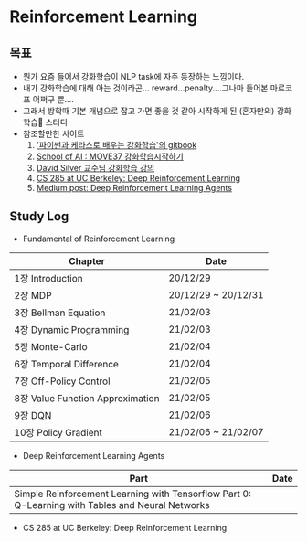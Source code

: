 # Reinforcement Learning

## 목표

* 뭔가 요즘 들어서 강화학습이 NLP task에 자주 등장하는 느낌이다.
* 내가 강화학습에 대해 아는 것이라곤... reward...penalty....그나마 들어본 마르코프 어쩌구 뿐....
* 그래서 방학때 기본 개념으로 잡고 가면 좋을 것 같아 시작하게 된 (혼자만의) 강화학습🤖 스터디
* 참조할만한 사이트
  1. ['파이썬과 케라스로 배우는 강화학습'의 gitbook](https://dnddnjs.gitbooks.io/rl/content/)
  2. [School of AI : MOVE37 강화학습시작하기](https://www.edwith.org/move37)
  3. [David Silver 교수님 강화학습 강의](https://www.davidsilver.uk/teaching/)
  4. [CS 285 at UC Berkeley: Deep Reinforcement Learning]( http://rail.eecs.berkeley.edu/deeprlcourse)
  5. [Medium post: Deep Reinforcement Learning Agents](https://github.com/awjuliani/DeepRL-Agents#deep-reinforcement-learning-agents)



## Study Log

* Fundamental of Reinforcement Learning

|Chapter|Date|
|-------|----|
|1장 Introduction|20/12/29|
|2장 MDP|20/12/29 ~ 20/12/31|
|3장 Bellman Equation|21/02/03|
|4장 Dynamic Programming|21/02/03|
|5장 Monte-Carlo|21/02/04|
|6장 Temporal Difference|21/02/04|
|7장 Off-Policy Control|21/02/05|
|8장 Value Function Approximation|21/02/05|
|9장 DQN|21/02/06|
|10장 Policy Gradient|21/02/06 ~ 21/02/07|

* Deep Reinforcement Learning Agents

| Part                                                         | Date |
| ------------------------------------------------------------ | ---- |
| Simple Reinforcement Learning with Tensorflow Part 0: Q-Learning with Tables and Neural Networks |      |



* CS 285 at UC Berkeley: Deep Reinforcement Learning
